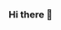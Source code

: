 ### Hi there 👋

<!--
**altemurx/altemurx** is a ✨ _special_ ✨ repository because its `README.md` (this file) appears on your GitHub profile.

Here are some ideas to get you started:

- 🔭 I’m currently working on  I'm learning a course on Patika.dev
- 🌱 I’m currently learning Front-end Web Development
- 👯 I’m looking to collaborate on Frontend Web Development
- 💬 Ask me about ... About what ? :)
- 📫 How to reach me: ... DM :)
- 😄 Pronouns: Her
- ⚡ Fun fact: Myself
-->
